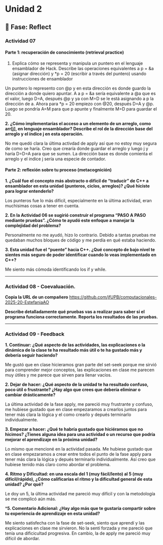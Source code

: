 # Unidad 2


## 🤔 Fase: Reflect

### Actividad 07

#### Parte 1: recuperación de conocimiento (retrieval practice)

1. Explica cómo se representa y manipula un puntero en el lenguaje ensamblador de Hack. Describe las operaciones equivalentes a p = &a (asignar dirección) y *p = 20 (escribir a través del puntero) usando instrucciones de ensamblador

Un puntero lo represento con @p y en esta dirección es donde guardo la dirección a donde quiero apuntar. A  a p = &a sería equivalente a @a que es el valor, luego D=A, después @p y ya con M=D se le está asignando a p la dirección de a. Ahora para *p = 20  empiezo con @20, después D=A y @p. Luego se pondría A=M para que p apunte y finalmente M=D para guardar el 20.

**2. ¿Cómo implementarías el acceso a un elemento de un arreglo, como arr[j], en lenguaje ensamblador? Describe el rol de la dirección base del arreglo y el índice j en esta operación.**

No me quedó clara la última activdad de apply así que no estoy muy segura de como se haría. Creo que crearía donde guardar el arreglo y luego j y haría D=D=A para que se sumen. La dirección base es donde comienta el arreglo y el indice j sería una especie de contador.


#### Parte 2: reflexión sobre tu proceso (metacognición)


**1. ¿Cuál fue el concepto más abstracto o difícil de “traducir” de C++ a ensamblador en esta unidad (punteros, ciclos, arreglos)? ¿Qué hiciste para lograr entenderlo?**

Los punteros fue lo más difícil, especialmente en la última actividad, eran muchísimas cosas a tener en cuenta.

**2. En la Actividad 06 se sugirió construir el programa “PASO A PASO mediante pruebas”. ¿Cómo te ayudó este enfoque a manejar la complejidad del problema?**

Personalmente no me ayudó, hizo lo contrario. Debido a tantas pruebas me quedaban  muchos bloques de código y me perdía en qué estaba haciendo.


**3. Esta unidad fue el “puente” hacia C++. ¿Qué concepto de bajo nivel te sientes más seguro de poder identificar cuando lo veas implementado en C++?**

Me siento más cómoda identificando los if y while.

---

### Actividad 08 - Coevaluación.

**Copia la URL de un compañero**
https://github.com/jfUPB/computacionales-2025-20-EstefaniaAO

**Describe detalladamente qué pruebas vas a realizar para saber si el programa funciona correctamente. Reporta los resultados de las pruebas.**


---
### Actividad 09 - Feedback
**1. Continuar: ¿Qué aspecto de las actividades, las explicaciones o la dinámica de la clase te ha resultado más útil o te ha gustado más y debería seguir haciendo?**

Me gustó que en clase hicieramos gran parte del set-seek porque me sirvió para comprender mejor conceptos, las explicaciones en clase me parecen muy útiles y me parece que sirven para llenar vacíos.

**2. Dejar de hacer: ¿Qué aspecto de la unidad te ha resultado confuso, poco útil o frustrante? ¿Hay algo que crees que debería eliminar o cambiar drásticamente?**

La última actividad de la fase apply, me pareció muy frustrante y confuso, me hubiese gustado que en clase empezaramos a crearlos juntos para tener más clara la lógica y el como crearlo y depués terminarlo individualmente.

**3. Empezar a hacer: ¿Qué te habría gustado que hiciéramos que no hicimos? ¿Tienes alguna idea para una actividad o un recurso que podría mejorar el aprendizaje en la próxima unidad?**

Lo mismo que mencioné en la actividad pasada. Me hubiese gustado que en clase empezaramos a crear entre todos el punto de la fase apply para tener más clara la lógica y depués terminarlo individualmente. Así creo que hubiese tenido más claro como abordar el problema.

**4. Ritmo y Dificultad: en una escala del 1 (muy fácil/lento) al 5 (muy difícil/rápido), ¿Cómo calificarías el ritmo y la dificultad general de esta unidad? ¿Por qué?**

Le doy un 5, la última actividad me pareció muy difícil y con la metodología se me complicó aún más.

***5. Comentario Adicional: ¿Hay algo más que te gustaría compartir sobre tu experiencia de aprendizaje en esta unidad?**

Me siento satisfecha con la fase de set-seek, siento que aprendí y las explicaciones en clase me sirvieron. No la sentí forzada y me pareció que tenía una dificicultad progresiva. En cambio, la de apply me pareció muy difícil de abordar.




